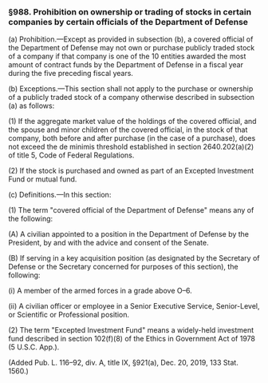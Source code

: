 ### §988. Prohibition on ownership or trading of stocks in certain companies by certain officials of the Department of Defense ###

(a) Prohibition.—Except as provided in subsection (b), a covered official of the Department of Defense may not own or purchase publicly traded stock of a company if that company is one of the 10 entities awarded the most amount of contract funds by the Department of Defense in a fiscal year during the five preceding fiscal years.

(b) Exceptions.—This section shall not apply to the purchase or ownership of a publicly traded stock of a company otherwise described in subsection (a) as follows:

(1) If the aggregate market value of the holdings of the covered official, and the spouse and minor children of the covered official, in the stock of that company, both before and after purchase (in the case of a purchase), does not exceed the de minimis threshold established in section 2640.202(a)(2) of title 5, Code of Federal Regulations.

(2) If the stock is purchased and owned as part of an Excepted Investment Fund or mutual fund.

(c) Definitions.—In this section:

(1) The term "covered official of the Department of Defense" means any of the following:

(A) A civilian appointed to a position in the Department of Defense by the President, by and with the advice and consent of the Senate.

(B) If serving in a key acquisition position (as designated by the Secretary of Defense or the Secretary concerned for purposes of this section), the following:

(i) A member of the armed forces in a grade above O–6.

(ii) A civilian officer or employee in a Senior Executive Service, Senior-Level, or Scientific or Professional position.

(2) The term "Excepted Investment Fund" means a widely-held investment fund described in section 102(f)(8) of the Ethics in Government Act of 1978 (5 U.S.C. App.).

(Added Pub. L. 116–92, div. A, title IX, §921(a), Dec. 20, 2019, 133 Stat. 1560.)